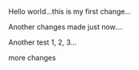 

Hello world...this is my first change...

Another changes made just now....

Another test 1, 2, 3...

more changes

